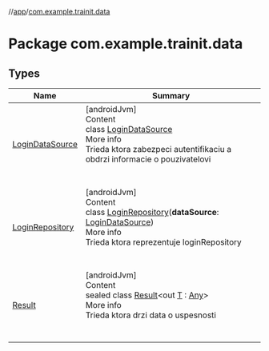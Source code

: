 //[app](../../index.md)/[com.example.trainit.data](index.md)



# Package com.example.trainit.data  


## Types  
  
|  Name |  Summary | 
|---|---|
| <a name="com.example.trainit.data/LoginDataSource///PointingToDeclaration/"></a>[LoginDataSource](-login-data-source/index.md)| <a name="com.example.trainit.data/LoginDataSource///PointingToDeclaration/"></a>[androidJvm]  <br>Content  <br>class [LoginDataSource](-login-data-source/index.md)  <br>More info  <br>Trieda ktora zabezpeci autentifikaciu a obdrzi informacie o pouzivatelovi  <br><br><br>|
| <a name="com.example.trainit.data/LoginRepository///PointingToDeclaration/"></a>[LoginRepository](-login-repository/index.md)| <a name="com.example.trainit.data/LoginRepository///PointingToDeclaration/"></a>[androidJvm]  <br>Content  <br>class [LoginRepository](-login-repository/index.md)(**dataSource**: [LoginDataSource](-login-data-source/index.md))  <br>More info  <br>Trieda ktora reprezentuje loginRepository  <br><br><br>|
| <a name="com.example.trainit.data/Result///PointingToDeclaration/"></a>[Result](-result/index.md)| <a name="com.example.trainit.data/Result///PointingToDeclaration/"></a>[androidJvm]  <br>Content  <br>sealed class [Result](-result/index.md)<out [T](-result/index.md) : [Any](https://kotlinlang.org/api/latest/jvm/stdlib/kotlin/-any/index.html)>  <br>More info  <br>Trieda ktora drzi data o uspesnosti  <br><br><br>|

